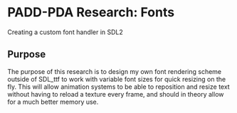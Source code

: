 # PADD-PDA Research: Fonts

Creating a custom font handler in SDL2

## Purpose

The purpose of this research is to design my own font rendering scheme outside of SDL_ttf to work
with variable font sizes for quick resizing on the fly. This will allow animation systems to be able
to reposition and resize text without having to reload a texture every frame, and should in theory
allow for a much better memory use.
